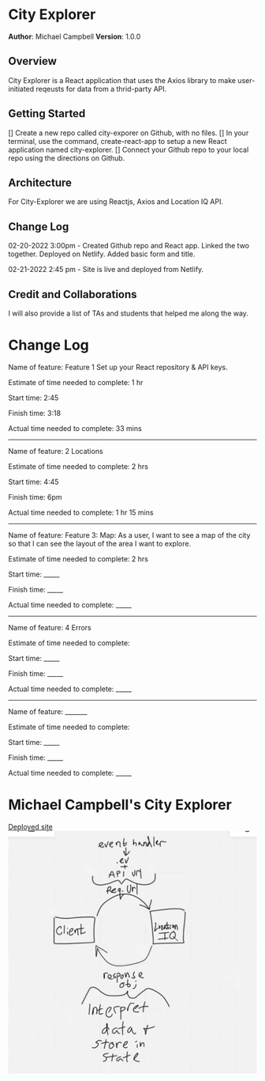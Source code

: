 
# City Explorer

**Author**: Michael Campbell
**Version**: 1.0.0 

## Overview
City Explorer is a React application that uses the Axios library to make user-initiated reqeusts for data from a thrid-party API.

## Getting Started
[] Create a new repo called city-exporer on Github, with no files.
[] In your terminal, use the command, create-react-app to setup a new React application named city-explorer.
[] Connect your Github repo to your local repo using the directions on Github. 

## Architecture
For City-Explorer we are using Reactjs, Axios and Location IQ API.

## Change Log
<!-- Use this area to document the iterative changes made to your application as each feature is successfully implemented. Use time stamps. Here's an example:

01-01-2001 4:59pm - Application now has a fully-functional express server, with a GET route for the location resource. -->

02-20-2022 3:00pm - Created Github repo and React app. Linked the two together. Deployed on Netlify. Added basic form and title. 

02-21-2022 2:45 pm - Site is live and deployed from Netlify.

## Credit and Collaborations
I will also provide a list of TAs and students that helped me along the way.

# Change Log

Name of feature: Feature 1 Set up your React repository & API keys.

Estimate of time needed to complete: 1 hr

Start time: 2:45

Finish time: 3:18

Actual time needed to complete: 33  mins

---

Name of feature: 2 Locations

Estimate of time needed to complete: 2 hrs

Start time: 4:45

Finish time: 6pm

Actual time needed to complete: 1 hr 15 mins

---

Name of feature: Feature 3: Map: As a user, I want to see a map of the city so that I can see the layout of the area I want to explore.

Estimate of time needed to complete: 2 hrs

Start time: _____

Finish time: _____

Actual time needed to complete: _____

---
Name of feature: 4 Errors

Estimate of time needed to complete: 

Start time: _____

Finish time: _____

Actual time needed to complete: _____

---
Name of feature: _______

Estimate of time needed to complete: 

Start time: _____

Finish time: _____

Actual time needed to complete: _____



# Michael Campbell's City Explorer

[Deployed site](https://tender-ardinghelli-28ec75.netlify.app)
![WRRC MODEL](WRRC.png)
